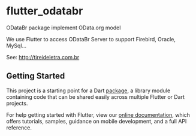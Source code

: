 # flutter_odatabr

ODataBr package implement OData.org model

We use Flutter to access ODataBr Server to support Firebird, Oracle, MySql...

See:    http://tireideletra.com.br

## Getting Started

This project is a starting point for a Dart
[package](https://flutter.io/developing-packages/),
a library module containing code that can be shared easily across
multiple Flutter or Dart projects.

For help getting started with Flutter, view our 
[online documentation](https://flutter.io/docs), which offers tutorials, 
samples, guidance on mobile development, and a full API reference.
